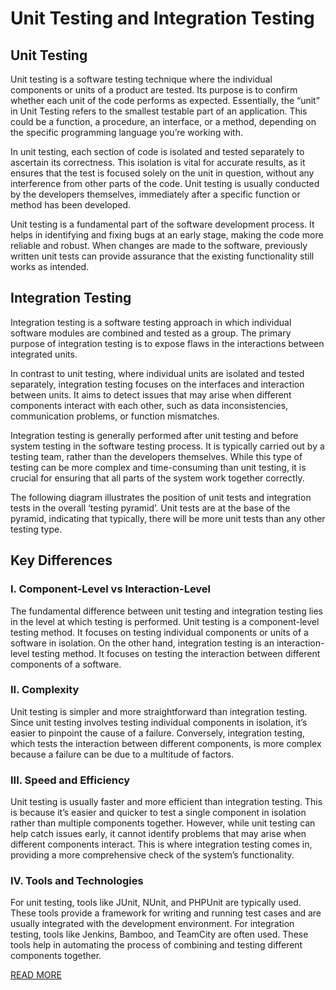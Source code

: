 # Unit Testing and Integration Testing

## Unit Testing

Unit testing is a software testing technique where the individual components or units of a product are tested. Its purpose is to confirm whether each unit of the code performs as expected. Essentially, the “unit” in Unit Testing refers to the smallest testable part of an application. This could be a function, a procedure, an interface, or a method, depending on the specific programming language you’re working with.

In unit testing, each section of code is isolated and tested separately to ascertain its correctness. This isolation is vital for accurate results, as it ensures that the test is focused solely on the unit in question, without any interference from other parts of the code. Unit testing is usually conducted by the developers themselves, immediately after a specific function or method has been developed.

Unit testing is a fundamental part of the software development process. It helps in identifying and fixing bugs at an early stage, making the code more reliable and robust. When changes are made to the software, previously written unit tests can provide assurance that the existing functionality still works as intended.

## Integration Testing

Integration testing is a software testing approach in which individual software modules are combined and tested as a group. The primary purpose of integration testing is to expose flaws in the interactions between integrated units.

In contrast to unit testing, where individual units are isolated and tested separately, integration testing focuses on the interfaces and interaction between units. It aims to detect issues that may arise when different components interact with each other, such as data inconsistencies, communication problems, or function mismatches.

Integration testing is generally performed after unit testing and before system testing in the software testing process. It is typically carried out by a testing team, rather than the developers themselves. While this type of testing can be more complex and time-consuming than unit testing, it is crucial for ensuring that all parts of the system work together correctly.

The following diagram illustrates the position of unit tests and integration tests in the overall ‘testing pyramid’. Unit tests are at the base of the pyramid, indicating that typically, there will be more unit tests than any other testing type.

## Key Differences

### I. Component-Level vs Interaction-Level

The fundamental difference between unit testing and integration testing lies in the level at which testing is performed. Unit testing is a component-level testing method. It focuses on testing individual components or units of a software in isolation. On the other hand, integration testing is an interaction-level testing method. It focuses on testing the interaction between different components of a software.

### II. Complexity

Unit testing is simpler and more straightforward than integration testing. Since unit testing involves testing individual components in isolation, it’s easier to pinpoint the cause of a failure. Conversely, integration testing, which tests the interaction between different components, is more complex because a failure can be due to a multitude of factors.

### III. Speed and Efficiency

Unit testing is usually faster and more efficient than integration testing. This is because it’s easier and quicker to test a single component in isolation rather than multiple components together. However, while unit testing can help catch issues early, it cannot identify problems that may arise when different components interact. This is where integration testing comes in, providing a more comprehensive check of the system’s functionality.

### IV. Tools and Technologies

For unit testing, tools like JUnit, NUnit, and PHPUnit are typically used. These tools provide a framework for writing and running test cases and are usually integrated with the development environment. For integration testing, tools like Jenkins, Bamboo, and TeamCity are often used. These tools help in automating the process of combining and testing different components together.

[READ MORE](https://brightsec.com/blog/unit-testing-vs-integration-testing-4-key-differences-and-how-to-choose/)
